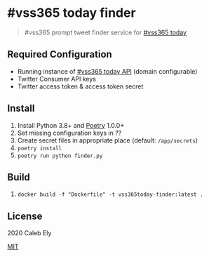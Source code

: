 # #vss365 today finder

> #vss365 prompt tweet finder service for [#vss365 today](https://vss365today.com/)


## Required Configuration

* Running instance of [#vss365 today API](https://github.com/le717/vss365-today-api/) (domain configurable)
* Twitter Consumer API keys
* Twitter access token & access token secret

## Install

1. Install Python 3.8+ and [Poetry](https://python-poetry.org/) 1.0.0+
1. Set missing configuration keys in ??
1. Create secret files in appropriate place (default: `/app/secrets`)
1. `poetry install`
1. `poetry run python finder.py`

## Build

1. `docker build -f "Dockerfile" -t vss365today-finder:latest .`

## License

2020 Caleb Ely

[MIT](LICENSE)
